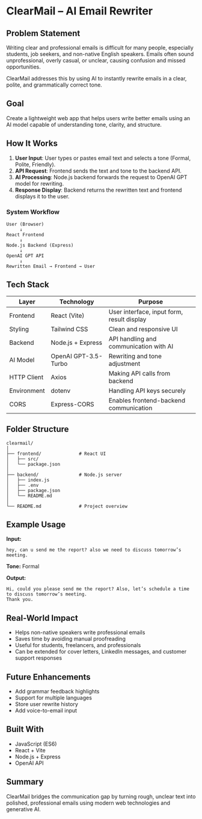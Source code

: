 
# ClearMail – AI Email Rewriter

## Problem Statement
Writing clear and professional emails is difficult for many people, especially students, job seekers, and non-native English speakers. Emails often sound unprofessional, overly casual, or unclear, causing confusion and missed opportunities.  

ClearMail addresses this by using AI to instantly rewrite emails in a clear, polite, and grammatically correct tone.

## Goal
Create a lightweight web app that helps users write better emails using an AI model capable of understanding tone, clarity, and structure.

## How It Works
1. **User Input**: User types or pastes email text and selects a tone (Formal, Polite, Friendly).  
2. **API Request**: Frontend sends the text and tone to the backend API.  
3. **AI Processing**: Node.js backend forwards the request to OpenAI GPT model for rewriting.  
4. **Response Display**: Backend returns the rewritten text and frontend displays it to the user.

### System Workflow
```
User (Browser)
     ↓
React Frontend
     ↓
Node.js Backend (Express)
     ↓
OpenAI GPT API
     ↓
Rewritten Email → Frontend → User
```

## Tech Stack
| Layer       | Technology          | Purpose                                      |
|------------|-------------------|----------------------------------------------|
| Frontend   | React (Vite)       | User interface, input form, result display  |
| Styling    | Tailwind CSS       | Clean and responsive UI                     |
| Backend    | Node.js + Express  | API handling and communication with AI      |
| AI Model   | OpenAI GPT-3.5-Turbo | Rewriting and tone adjustment              |
| HTTP Client| Axios              | Making API calls from backend               |
| Environment| dotenv             | Handling API keys securely                  |
| CORS       | Express-CORS       | Enables frontend-backend communication      |

## Folder Structure
```
clearmail/
│
├── frontend/              # React UI
│   ├── src/
│   └── package.json
│
├── backend/               # Node.js server
│   ├── index.js
│   ├── .env
│   ├── package.json
│   └── README.md
│
└── README.md              # Project overview
```


## Example Usage
**Input:**  
```
hey, can u send me the report? also we need to discuss tomorrow’s meeting.
```
**Tone:** Formal  

**Output:**  
```
Hi, could you please send me the report? Also, let’s schedule a time to discuss tomorrow’s meeting.  
Thank you.
```

## Real-World Impact
- Helps non-native speakers write professional emails  
- Saves time by avoiding manual proofreading  
- Useful for students, freelancers, and professionals  
- Can be extended for cover letters, LinkedIn messages, and customer support responses

## Future Enhancements
- Add grammar feedback highlights  
- Support for multiple languages  
- Store user rewrite history  
- Add voice-to-email input

## Built With
- JavaScript (ES6)  
- React + Vite  
- Node.js + Express  
- OpenAI API

## Summary
ClearMail bridges the communication gap by turning rough, unclear text into polished, professional emails using modern web technologies and generative AI.

